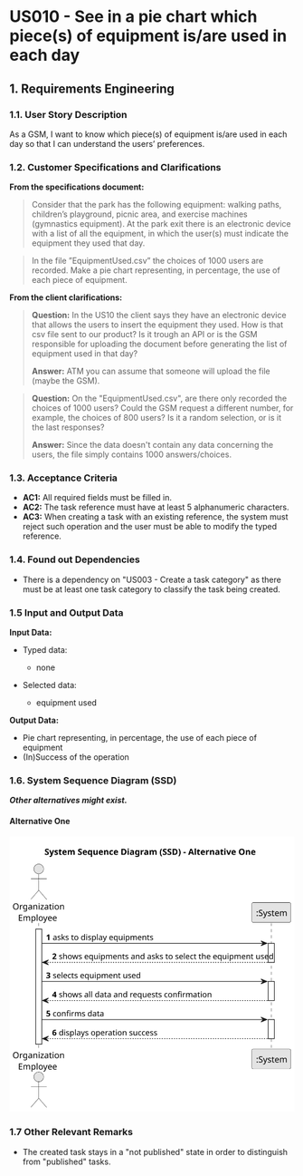 # US010 - See in a pie chart which piece(s) of equipment is/are used in each day


## 1. Requirements Engineering

### 1.1. User Story Description

As a GSM, I want to know which piece(s) of equipment is/are
used in each day so that I can understand the users’ preferences.

### 1.2. Customer Specifications and Clarifications 

**From the specifications document:**

>	Consider that the park has the following equipment: walking paths, children’s playground, picnic area, and exercise machines (gymnastics equipment). At the park exit there is an electronic device with a list of all
the equipment, in which the user(s) must indicate the equipment they
used that day.

>	In the file ”EquipmentUsed.csv” the choices of 1000 users are recorded.
Make a pie chart representing, in percentage, the use of each piece of
equipment.

**From the client clarifications:**

> **Question:** In the US10 the client says they have an electronic device that allows the users to insert the equipment they used. How is that csv file sent to our product? Is it trough an API or is the GSM responsible for uploading the document before generating the list of equipment used in that day?
>
> **Answer:** ATM you can assume that someone will upload the file (maybe the GSM).

> **Question:** On the "EquipmentUsed.csv", are there only recorded the choices of 1000 users? Could the GSM request a different number, for example, the choices of 800 users? Is it a random selection, or is it the last responses?
>
> **Answer:** Since the data doesn't contain any data concerning the users, the file simply contains 1000 answers/choices.

### 1.3. Acceptance Criteria

* **AC1:** All required fields must be filled in.
* **AC2:** The task reference must have at least 5 alphanumeric characters.
* **AC3:** When creating a task with an existing reference, the system must reject such operation and the user must be able to modify the typed reference.

### 1.4. Found out Dependencies

* There is a dependency on "US003 - Create a task category" as there must be at least one task category to classify the task being created.

### 1.5 Input and Output Data

**Input Data:**

* Typed data:
    * none
	
* Selected data:
    * equipment used 

**Output Data:**

* Pie chart representing, in percentage, the use of each piece of
  equipment
* (In)Success of the operation

### 1.6. System Sequence Diagram (SSD)

**_Other alternatives might exist._**

#### Alternative One

![System Sequence Diagram - Alternative One](svg/us010-system-sequence-diagram-alternative-one.svg)

### 1.7 Other Relevant Remarks

* The created task stays in a "not published" state in order to distinguish from "published" tasks.